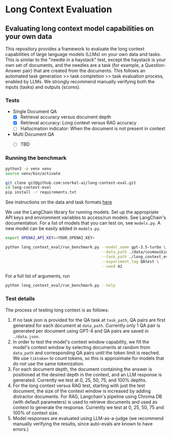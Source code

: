 # Long Context Evaluation

## Evaluating long context model capabilities on your own data

This repository provides a framework to evaluate the long context capabilities of large language models (LLMs) on your own data and tasks. This is similar to the "needle in a haystack" test, except the haystack is your own set of documents, and the needles are a task (for example, a Question-Answer pair) that are created from the documents. This follows an automated task generation >> task completion >> task evaluation process, enabled by LLMs. We strongly recommend manually verifying both the inputs (tasks) and outputs (scores).


### Tests

- Single Document QA
    - [X] Retrieval accuracy versus document depth
    - [X] Retrieval accuracy: Long context versus RAG accuracy
    - [ ] Hallucination indicator: When the document is not present in context
- Multi Document QA
    - [ ] TBD


### Running the benchmark

```zsh
python3 -m venv venv
source venv/bin/activate
```

```zsh
git clone git@github.com:snorkel-ai/long-context-eval.git
cd long-context-eval
pip install -r requirements.txt
```

See instructions on the data and task formats [here](DATA.md)


We use the LangChain library for running models. Set up the appropriate API keys and environment variables to access/run models. See LangChain's documentation. For a list of models that you can test on, see `models.py`. A new model can be easily added in `models.py`. 

```zsh
export OPENAI_API_KEY=<YOUR_OPENAI_KEY>
```

```zsh
python long_context_eval/run_benchmark.py --model_name gpt-3.5-turbo \
                                          --data_path ./data/cosmowikidataset \
                                          --task_path ./long_context_eval/tasks/data_cosmowiki.json \
                                          --experiment_tag QAtest \
                                          --seed 42

```

For a full list of arguments, run
```zsh
python long_context_eval/run_benchmark.py --help
```


### Test details

The process of testing long context is as follows:

1. If no task json is provided for the QA task at `task_path`, QA pairs are first generated for each document at `data_path`. Currently only 1 QA pair is generated per document using GPT-4 and QA pairs are saved in `./data.json`.
2. In order to test the model's context window capability, we fill the model's context window by selecting documents at random from `data_path` and corresponding QA pairs until the token limit is reached. We use `tiktoken` to count tokens, so this is approximate for models that do not use the same tokenization.
3. For each document depth, the document containing the answer is positioned at the desired depth in the context, and an LLM response is generated. Currently we test at 0, 25, 50, 75, and 100% depths.
4. For the long context versus RAG test, starting with just the test document, the size of the context window is increased by adding distractor documents. For RAG, Langchain's pipeline using Chroma DB (with default parameters) is used to retrieve documents and used as context to generate the response. Currently we test at 0, 25, 50, 75 and 100% of context size.
5. Model responses are evaluated using LLM-as-a-judge (we recommend manually verifying the results, since auto-evals are known to have errors.)

